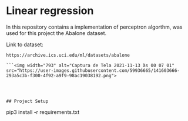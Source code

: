 # Linear regression

In this repository contains a implementation of perceptron algorthm,
was used for this project the Abalone dataset.

Link to dataset:

```
https://archive.ics.uci.edu/ml/datasets/abalone

```<img width="793" alt="Captura de Tela 2021-11-13 às 00 07 01" src="https://user-images.githubusercontent.com/59936665/141603666-293a5c3b-f300-4f92-a9f9-98ac19038192.png">




## Project Setup

```
pip3 install -r requirements.txt
```
